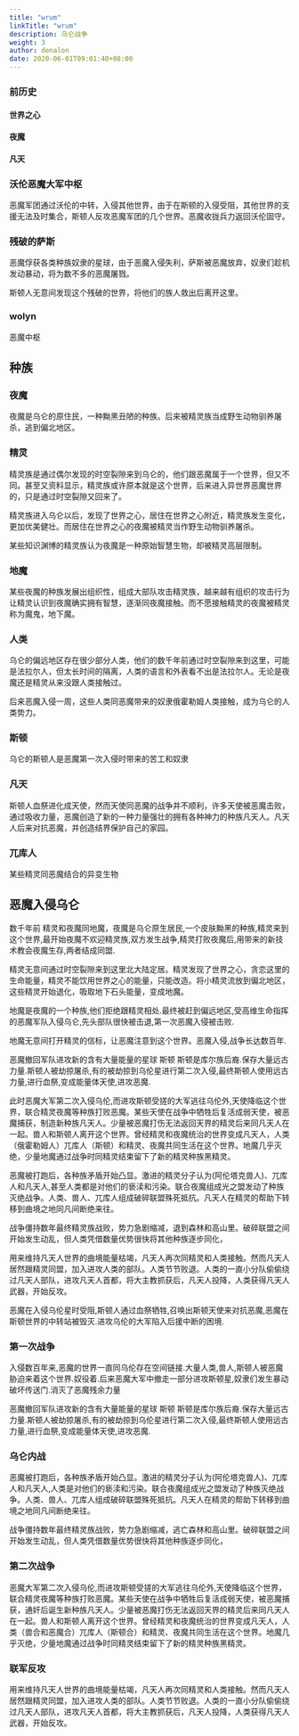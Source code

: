 ```yaml
---
title: "wrum"
linkTitle: "wrum"
description: 乌仑战争
weight: 3
author: denalon
date: 2020-06-01T09:01:40+08:00
---
```



### 前历史

#### 世界之心

#### 夜魔

#### 凡天

### 沃伦恶魔大军中枢

恶魔军团通过沃伦的中转，入侵其他世界，由于在斯顿的入侵受阻，其他世界的支援无法及时集合，斯顿人反攻恶魔军团的几个世界。恶魔收拢兵力返回沃伦固守。


### 残破的萨斯

恶魔俘获各类种族奴隶的星球，由于恶魔入侵失利，萨斯被恶魔放弃，奴隶们趁机发动暴动，将为数不多的恶魔屠戮。

斯顿人无意间发现这个残破的世界，将他们的族人救出后离开这里。

### wolyn

恶魔中枢


## 种族

### 夜魔
夜魔是乌仑的原住民，一种黝黑丑陋的种族。后来被精灵族当成野生动物驯养屠杀，逃到偏北地区。

### 精灵
精灵族是通过偶尔发现的时空裂隙来到乌仑的，他们跟恶魔属于一个世界，但又不同。甚至又资料显示，精灵族或许原本就是这个世界，后来进入异世界恶魔世界的，只是通过时空裂隙又回来了。

精灵族进入乌仑以后，发现了世界之心，居住在世界之心附近，精灵族发生变化，更加优美健壮。而居住在世界之心的夜魔被精灵当作野生动物驯养屠杀。

某些知识渊博的精灵族认为夜魔是一种原始智慧生物，却被精灵高层限制。

### 地魔
某些夜魔的种族发展出组织性，组成大部队攻击精灵族，越来越有组织的攻击行为让精灵认识到夜魔确实拥有智慧，逐渐同夜魔接触。而不愿接触精灵的夜魔被精灵称为魔鬼，地下魔。


### 人类
乌仑的偏远地区存在很少部分人类，他们的数千年前通过时空裂隙来到这里，可能是法拉尔人，但太长时间的隔离，人类的语言和外表看不出是法拉尔人。无论是夜魔还是精灵从来没跟人类接触过。

后来恶魔入侵一周，这些人类同恶魔带来的奴隶俄霍勒姆人类接触，成为乌仑的人类势力。

### 斯顿

乌仑的斯顿人是恶魔第一次入侵时带来的苦工和奴隶

### 凡天

斯顿人血祭进化成天使，然而天使同恶魔的战争并不顺利，许多天使被恶魔击败，通过吸收力量，恶魔创造了新的一种力量强壮的拥有各种神力的种族凡天人。凡天人后来对抗恶魔，并创造结界保护自己的家园。

### 兀库人

某些精灵同恶魔结合的异变生物


## 恶魔入侵乌仑
数千年前 精灵和夜魔同地魔，夜魔是乌仑原生居民,一个皮肤黝黑的种族,精灵来到这个世界,最开始夜魔不欢迎精灵族,双方发生战争,精灵打败夜魔后,用带来的新技术教会夜魔生存,两者结成同盟.

精灵无意间通过时空裂隙来到这里北大陆定居。精灵发现了世界之心，贪恋这里的生命能量，精灵不能饮用世界之心的能量，只能改造。将小精灵流放到偏北地区，这些精灵开始退化，吸取地下石头能量，变成地魔。

地魔是夜魔的一个种族,他们拒绝跟精灵相处.最终被赶到偏远地区,受高维生命指挥的恶魔军队入侵乌仑,先头部队很快被击退,第一次恶魔入侵被击败.

地魔无意间打开精灵的信标，让恶魔注意到这个世界。恶魔入侵,战争长达数百年.


恶魔撤回军队进攻新的含有大量能量的星球 斯顿 斯顿是库尔族后裔.保存大量远古力量.斯顿人被劫掠屠杀,有的被劫掠到乌伦星进行第二次入侵,最终斯顿人使用远古力量,进行血祭,变成能量体天使,进攻恶魔.


此时恶魔大军第二次入侵乌伦,而进攻斯顿受搓的大军逃往乌伦外,天使降临这个世界，联合精灵夜魔等种族打败恶魔。某些天使在战争中牺牲后复活成弱天使，被恶魔捕获，制造新种族凡天人。少量被恶魔打伤无法返回天界的精灵后来同凡天人在一起。兽人和斯顿人离开这个世界。曾经精灵和夜魔统治的世界变成凡天人，人类（俄霍勒姆人）兀库人（斯顿）和精灵、夜魔共同生活在这个世界。地魔几乎灭绝，少量地魔通过战争时同精灵结束留下了新的精灵种族黑精灵。


恶魔被打跑后，各种族矛盾开始凸显。激进的精灵分子认为(阿伦塔克兽人)、兀库人和凡天人,甚至人类都是对他们的亵渎和污染。联合夜魔组成光之盟发动了种族灭绝战争。人类、兽人、兀库人组成破碎联盟殊死抵抗。凡天人在精灵的帮助下转移到曲境之地同凡间断绝来往。

战争僵持数年最终精灵族战败，势力急剧缩减，退到森林和高山里。破碎联盟之间开始发生动乱，但人类凭借数量优势很快将其他种族逐步同化，

用来维持凡天人世界的曲境能量枯竭，凡天人再次同精灵和人类接触。然而凡天人居然跟精灵同盟，加入进攻人类的部队。人类节节败退。人类的一直小分队偷偷绕过凡天人部队，进攻凡天人首都，将大主教抓获后，凡天人投降，人类获得凡天人武器，开始反攻。

恶魔在入侵乌伦星时受阻,斯顿人通过血祭牺牲,召唤出斯顿天使来对抗恶魔,恶魔在斯顿世界的中转站被毁灭.进攻乌伦的大军陷入后援中断的困境.



### 第一次战争

入侵数百年来,恶魔的世界一直同乌伦存在空间链接.大量人类,兽人,斯顿人被恶魔胁迫来着这个世界.奴役着.后来恶魔大军中撤走一部分进攻斯顿星,奴隶们发生暴动破坏传送门.消灭了恶魔残余力量

恶魔撤回军队进攻新的含有大量能量的星球 斯顿 斯顿是库尔族后裔.保存大量远古力量.斯顿人被劫掠屠杀,有的被劫掠到乌伦星进行第二次入侵,最终斯顿人使用远古力量,进行血祭,变成能量体天使,进攻恶魔.


### 乌仑内战

恶魔被打跑后，各种族矛盾开始凸显。激进的精灵分子认为(阿伦塔克兽人)、兀库人和凡天人,人类是对他们的亵渎和污染。联合夜魔组成光之盟发动了种族灭绝战争。人类、兽人、兀库人组成破碎联盟殊死抵抗。凡天人在精灵的帮助下转移到曲境之地同凡间断绝来往。

战争僵持数年最终精灵族战败，势力急剧缩减，逃亡森林和高山里。破碎联盟之间开始发生动乱，但人类凭借数量优势很快将其他种族逐步同化，

### 第二次战争

恶魔大军第二次入侵乌伦,而进攻斯顿受搓的大军逃往乌伦外,天使降临这个世界，联合精灵夜魔等种族打败恶魔。某些天使在战争中牺牲后复活成弱天使，被恶魔捕获，通奸后诞生新种族凡天人。少量被恶魔打伤无法返回天界的精灵后来同凡天人在一起。兽人和斯顿人离开这个世界。曾经精灵和夜魔统治的世界变成凡天人，人类（兽合和恶魔合）兀库人（斯顿合）和精灵、夜魔共同生活在这个世界。地魔几乎灭绝，少量地魔通过战争时同精灵结束留下了新的精灵种族黑精灵。


### 联军反攻

用来维持凡天人世界的曲境能量枯竭，凡天人再次同精灵和人类接触。然而凡天人居然跟精灵同盟，加入进攻人类的部队。人类节节败退。人类的一直小分队偷偷绕过凡天人部队，进攻凡天人首都，将大主教抓获后，凡天人投降，人类获得凡天人武器，开始反攻。

